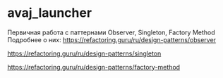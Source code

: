 # avaj_launcher

Первичная работа с паттернами Observer, Singleton, Factory Method
Подробнее о них:
https://refactoring.guru/ru/design-patterns/observer

https://refactoring.guru/ru/design-patterns/singleton

https://refactoring.guru/ru/design-patterns/factory-method

